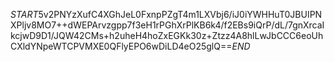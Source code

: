 $START$5v2PNYzXufC4XGhJeL0FxnpPZgT4m1LXVbj6/iJ0iYWHHuT0JBUIPNXPljv8MO7++dWEPArvzgpp7f3eH1rPGhXrPlKB6k4/f2EBs9iQrP/dL/7gnXrcaIkcjwD9D1/JQW42CMs+h2uheH4hoZxEGKk30z+Ztzz4A8hlLwJbCCC6eoUhCXldYNpeWTCPVMXE0QFlyEPO6wDiLD4eO25glQ==$END$